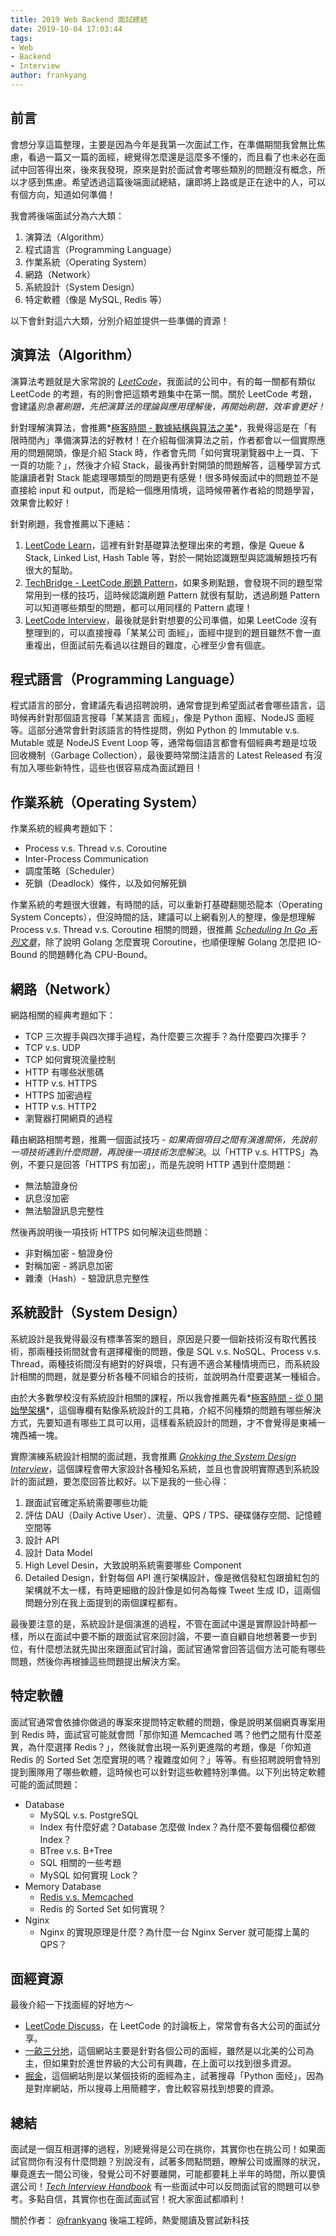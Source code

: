 ```yaml
---
title: 2019 Web Backend 面試總結
date: 2019-10-04 17:03:44
tags:
- Web
- Backend
- Interview
author: frankyang
---
```


## 前言

會想分享這篇整理，主要是因為今年是我第一次面試工作，在準備期間我曾無比焦慮，看過一篇又一篇的面經，總覺得怎麼還是這麼多不懂的，而且看了也未必在面試中回答得出來，後來我發現，原來是對於面試會考哪些類別的問題沒有概念，所以才感到焦慮。希望透過這篇後端面試總結，讓即將上路或是正在途中的人，可以有個方向，知道如何準備！

我會將後端面試分為六大類：

1. 演算法（Algorithm）
2. 程式語言（Programming Language）
3. 作業系統（Operating System）
4. 網路（Network）
5. 系統設計（System Design）
6. 特定軟體（像是 MySQL, Redis 等）

以下會針對這六大類，分別介紹並提供一些準備的資源！

## 演算法（Algorithm）

演算法考題就是大家常說的 *[LeetCode](https://leetcode.com)*，我面試的公司中，有的每一關都有類似 LeetCode 的考題，有的則會把這類考題集中在第一關。關於 LeetCode 考題，會建議*別急著刷題，先把演算法的理論與應用理解後，再開始刷題，效率會更好！*

針對理解演算法，會推薦*[極客時間 - 數據結構與算法之美](https://time.geekbang.org/column/intro/126)*，我覺得這是在「有限時間內」準備演算法的好教材！在介紹每個演算法之前，作者都會以一個實際應用的問題開頭，像是介紹 Stack 時，作者會先問「如何實現瀏覽器中上一頁、下一頁的功能？」，然後才介紹 Stack，最後再針對開頭的問題解答，這種學習方式能讓讀者對 Stack 能處理哪類型的問題更有感覺！很多時候面試中的問題並不是直接給 input 和 output，而是給一個應用情境，這時候帶著作者給的問題學習，效果會比較好！

針對刷題，我會推薦以下連結：

1. [LeetCode Learn](https://leetcode.com/explore/learn/)，這裡有針對基礎算法整理出來的考題，像是 Queue & Stack, Linked List, Hash Table 等，對於一開始認識題型與認識解題技巧有很大的幫助。
2. [TechBridge - LeetCode 刷題 Pattern](https://blog.techbridge.cc/tags/Leetcode/)，如果多刷點題，會發現不同的題型常常用到一樣的技巧，這時候認識刷題 Pattern 就很有幫助，透過刷題 Pattern 可以知道哪些類型的問題，都可以用同樣的 Pattern 處理！
3. [LeetCode Interview](https://leetcode.com/explore/interview/)，最後就是針對想要的公司準備，如果 LeetCode 沒有整理到的，可以直接搜尋「某某公司 面經」，面經中提到的題目雖然不會一直重複出，但面試前先看過以往題目的難度，心裡至少會有個底。

## 程式語言（Programming Language）

程式語言的部分，會建議先看過招聘說明，通常會提到希望面試者會哪些語言，這時候再針對那個語言搜尋「某某語言 面經」，像是 Python 面經、NodeJS 面經等。這部分通常會針對該語言的特性提問，例如 Python 的 Immutable v.s. Mutable 或是 NodeJS Event Loop 等，通常每個語言都會有個經典考題是垃圾回收機制（Garbage Collection），最後要時常關注語言的 Latest Released 有沒有加入哪些新特性，這些也很容易成為面試題目！

## 作業系統（Operating System）

作業系統的經典考題如下：

- Process v.s. Thread v.s. Coroutine
- Inter-Process Communication
- 調度策略（Scheduler）
- 死鎖（Deadlock）條件，以及如何解死鎖

作業系統的考題很大很雜，有時間的話，可以重新打基礎翻閱恐龍本（Operating System Concepts），但沒時間的話，建議可以上網看別人的整理，像是想理解 Process v.s. Thread v.s. Coroutine 相關的問題，很推薦 *[Scheduling In Go 系列文章](https://www.ardanlabs.com/blog/2018/08/scheduling-in-go-part1.html)*，除了說明 Golang 怎麼實現 Coroutine，也順便理解 Golang 怎麼把 IO-Bound 的問題轉化為 CPU-Bound。

## 網路（Network）

網路相關的經典考題如下：

- TCP 三次握手與四次揮手過程，為什麼要三次握手？為什麼要四次揮手？
- TCP v.s. UDP
- TCP 如何實現流量控制
- HTTP 有哪些狀態碼
- HTTP v.s. HTTPS
- HTTPS 加密過程
- HTTP v.s. HTTP2
- 瀏覽器打開網頁的過程

藉由網路相關考題，推薦一個面試技巧 - *如果兩個項目之間有演進關係，先說前一項技術遇到什麼問題，再說後一項技術怎麼解決*。以「HTTP v.s. HTTPS」為例，不要只是回答「HTTPS 有加密」，而是先說明 HTTP 遇到什麼問題：

- 無法驗證身份
- 訊息沒加密
- 無法驗證訊息完整性

然後再說明後一項技術 HTTPS 如何解決這些問題：

- 非對稱加密 - 驗證身份
- 對稱加密 - 將訊息加密
- 雜湊（Hash）- 驗證訊息完整性

## 系統設計（System Design）

系統設計是我覺得最沒有標準答案的題目，原因是只要一個新技術沒有取代舊技術，那兩種技術間就會有選擇權衡的問題，像是 SQL v.s. NoSQL、Process v.s. Thread，兩種技術間沒有絕對的好與壞，只有適不適合某種情境而已，而系統設計相關的問題，就是要分析各種不同組合的技術，並說明為什麼要選某一種組合。

由於大多數學校沒有系統設計相關的課程，所以我會推薦先看*[極客時間 - 從 0 開始學架構](https://time.geekbang.org/column/intro/81)*，這個專欄有點像系統設計的工具箱，介紹不同種類的問題有哪些解決方式，先要知道有哪些工具可以用，這樣看系統設計的問題，才不會覺得是東補一塊西補一塊。

實際演練系統設計相關的面試題，我會推薦 *[Grokking the System Design Interview](https://www.educative.io/courses/grokking-the-system-design-interview)*，這個課程會帶大家設計各種知名系統，並且也會說明實際遇到系統設計的面試題，要怎麼回答比較好。以下是我的一些心得：

1. 跟面試官確定系統需要哪些功能
2. 評估 DAU（Daily Active User）、流量、QPS / TPS、硬碟儲存空間、記憶體空間等
3. 設計 API
4. 設計 Data Model
5. High Level Desin，大致說明系統需要哪些 Component
6. Detailed Design，針對每個 API 進行架構設計，像是微信發紅包跟搶紅包的架構就不太一樣，有時更細緻的設計像是如何為每條 Tweet 生成 ID，這兩個問題分別在我上面提到的兩個課程都有。

最後要注意的是，系統設計是個演進的過程，不管在面試中還是實際設計時都一樣，所以在面試中要不斷的跟面試官來回討論，不要一直自顧自地想著要一步到位，有什麼想法就先拋出來跟面試官討論，面試官通常會回答這個方法可能有哪些問題，然後你再根據這些問題提出解決方案。

## 特定軟體

面試官通常會依據你做過的專案來提問特定軟體的問題，像是說明某個網頁專案用到 Redis 時，面試官可能就會問「那你知道 Memcached 嗎？他們之間有什麼差異，為什麼選擇 Redis？」，然後就會出現一系列更進階的考題，像是「你知道 Redis 的 Sorted Set 怎麼實現的嗎？複雜度如何？」等等。有些招聘說明會特別提到團隊用了哪些軟體，這時候也可以針對這些軟體特別準備。以下列出特定軟體可能的面試問題：

- Database
    - MySQL v.s. PostgreSQL
    - Index 有什麼好處？Database 怎麼做 Index？為什麼不要每個欄位都做 Index？
    - BTree v.s. B+Tree
    - SQL 相關的一些考題
    - MySQL 如何實現 Lock？
- Memory Database
    - [Redis v.s. Memcached](https://aws.amazon.com/elasticache/redis-vs-memcached/)
    - Redis 的 Sorted Set 如何實現？
- Nginx
    - Nginx 的實現原理是什麼？為什麼一台 Nginx Server 就可能撐上萬的 QPS？

## 面經資源

最後介紹一下找面經的好地方～

- [LeetCode Discuss](https://leetcode.com/discuss/interview-question)，在 LeetCode 的討論板上，常常會有各大公司的面試分享。
- [一畝三分地](https://www.1point3acres.com/bbs/forum-145-1.html)，這個網站主要是針對各個公司的面經，雖然是以北美的公司為主，但如果對於進世界級的大公司有興趣，在上面可以找到很多資源。
- [掘金](https://juejin.im)，這個網站則是以某個技術的面經為主，試著搜尋「Python 面经」，因為是對岸網站，所以搜尋上用簡體字，會比較容易找到想要的資源。

## 總結

面試是一個互相選擇的過程，別總覺得是公司在挑你，其實你也在挑公司！如果面試官問你有沒有什麼問題？別說沒有，試著多問點問題，瞭解公司或團隊的狀況，畢竟進去一間公司後，發覺公司不好要離開，可能都要耗上半年的時間，所以要慎選公司！*[Tech Interview Handbook](https://yangshun.github.io/tech-interview-handbook/questions-to-ask)* 有一些面試中可以反問面試官的問題可以參考。多點自信，其實你也在面試面試官！祝大家面試都順利！

關於作者：
[@frankyang](https://www.linkedin.com/in/poan-yang/) 後端工程師，熱愛閱讀及嘗試新科技
